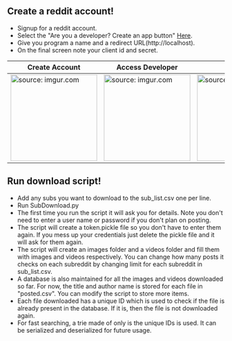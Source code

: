 ## Create a reddit account!
- Signup for a reddit account.
- Select the "Are you a developer? Create an app button" <a href="https://reddit.com/prefs/apps"  target="_blank">Here</a>.
- Give you program a name and a redirect URL(http://<span></span>localhost).
- On the final screen note your client id and secret.

| Create Account | Access Developer | Name | ID and secret |
| --- | --- | --- | --- |
| <img src="https://i.imgur.com/l5tWhOW.png" title="source: imgur.com" width="200" height="200" /> | <img src="https://i.imgur.com/Ir7Nqx6.png" title="source: imgur.com" width="200" height="200" /> | <img src="https://i.imgur.com/1hoKGvH.png" title="source: imgur.com" width="200" height="200" /> | <img src="https://i.imgur.com/JmH5vBn.png" title="source: imgur.com" width="200" height="200" /> |

## Run download script!
- Add any subs you want to download to the sub_list.csv one per line.
- Run SubDownload.py
- The first time you run the script it will ask you for details. Note you don't need to enter a user name or password if you don't plan on posting.
- The script will create a token.pickle file so you don't have to enter them again. If you mess up your credentials just delete the pickle file and it will ask for them again.
- The script will create an images folder and a videos folder and fill them with images and videos respectively. You can change how many posts it checks on each subreddit by changing limit for each subreddit in sub_list.csv.
- A database is also maintained for all the images and videos downloaded so far. For now, the title and author name is stored for each file in "posted.csv". You can modify the script to store more items.
- Each file downloaded has a unique ID which is used to check if the file is already present in the database. If it is, then the file is not downloaded again.
- For fast searching, a trie made of only is  the unique IDs is used. It can be serialized and deserialized for future usage.